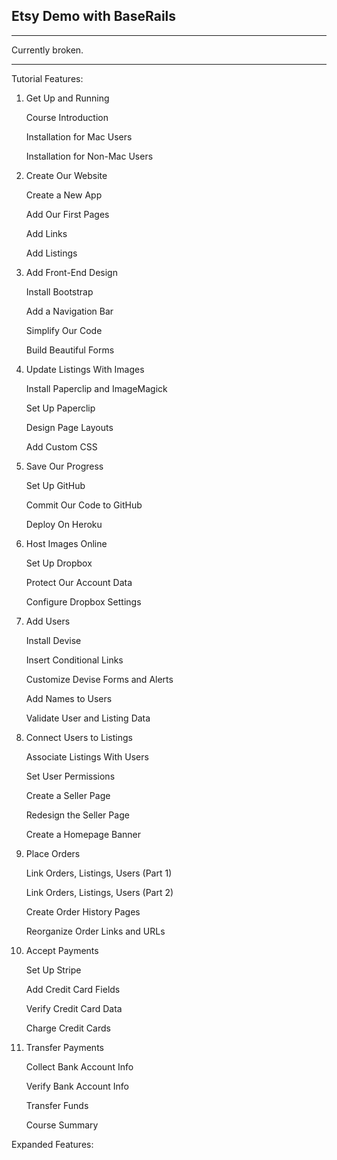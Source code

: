 ## Etsy Demo with BaseRails
--------------------------
Currently broken. 
__________________________

Tutorial Features:


1. Get Up and Running

	Course Introduction

	Installation for Mac Users

	Installation for Non-Mac Users

2. Create Our Website

	Create a New App

	Add Our First Pages

	Add Links

	Add Listings

3. Add Front-End Design

	Install Bootstrap

	Add a Navigation Bar

	Simplify Our Code

	Build Beautiful Forms

4. Update Listings With Images

	Install Paperclip and ImageMagick

	Set Up Paperclip

	Design Page Layouts

	Add Custom CSS

5. Save Our Progress

	Set Up GitHub

	Commit Our Code to GitHub

	Deploy On Heroku

6. Host Images Online

	Set Up Dropbox

	Protect Our Account Data

	Configure Dropbox Settings

7. Add Users

	Install Devise

	Insert Conditional Links

	Customize Devise Forms and Alerts

	Add Names to Users

	Validate User and Listing Data

8. Connect Users to Listings

	Associate Listings With Users

	Set User Permissions

	Create a Seller Page

	Redesign the Seller Page

	Create a Homepage Banner

9. Place Orders

	Link Orders, Listings, Users (Part 1)

	Link Orders, Listings, Users (Part 2)

	Create Order History Pages

	Reorganize Order Links and URLs

10. Accept Payments

	Set Up Stripe

	Add Credit Card Fields

	Verify Credit Card Data

	Charge Credit Cards

11. Transfer Payments

	Collect Bank Account Info

	Verify Bank Account Info

	Transfer Funds

	Course Summary


Expanded Features: